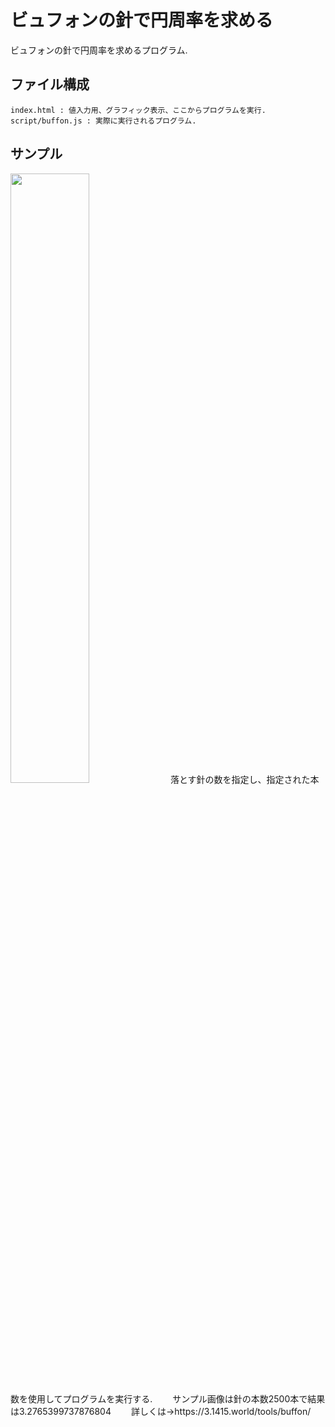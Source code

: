 # ビュフォンの針で円周率を求める
ビュフォンの針で円周率を求めるプログラム.
## ファイル構成
```
index.html : 値入力用、グラフィック表示、ここからプログラムを実行.  
script/buffon.js : 実際に実行されるプログラム.  
```
## サンプル
<img src="https://user-images.githubusercontent.com/74352831/208020407-63571506-26e0-47bf-8d1b-7ed806723d93.png" width="50%">  
落とす針の数を指定し、指定された本数を使用してプログラムを実行する.　　
サンプル画像は針の本数2500本で結果は3.2765399737876804　　
詳しくは→https://3.1415.world/tools/buffon/
